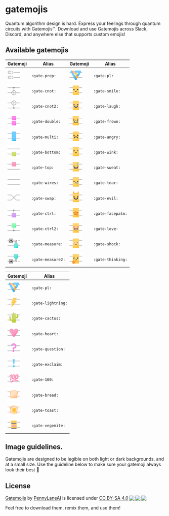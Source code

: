 # gatemojis

Quantum algorithm design is hard. Express your feelings through quantum circuits with Gatemojis™. Download and use Gatemojis across Slack, Discord, and anywhere else that supports custom emojis!

## Available gatemojis

Gatemoji | Alias | Gatemoji | Alias
-------- | ----- | -------- | -----
<img src="gatemojis/gate-prep.png" width="40" height="40" alt="prep"/> | `:gate-prep:` | <img src="gatemojis/gate-pl.png" width="40" height="40" alt="pl"/> | `:gate-pl:`
<img src="gatemojis/gate-cnot.png" width="40" height="40" alt="cnot"/> | `:gate-cnot:` | <img src="gatemojis/gate-smile.png" width="40" height="40" alt="smile"/> | `:gate-smile:`
<img src="gatemojis/gate-cnot2.png" width="40" height="40" alt="cnot2"/> | `:gate-cnot2:` | <img src="gatemojis/gate-laugh.png" width="40" height="40" alt="laugh"/> | `:gate-laugh:`
<img src="gatemojis/gate-double.png" width="40" height="40" alt="double"/> | `:gate-double:` | <img src="gatemojis/gate-frown.png" width="40" height="40" alt="frown"/> | `:gate-frown:`
<img src="gatemojis/gate-multi.png" width="40" height="40" alt="multi"/> | `:gate-multi:` | <img src="gatemojis/gate-angry.png" width="40" height="40" alt="angry"/> | `:gate-angry:`
<img src="gatemojis/gate-bottom.png" width="40" height="40" alt="bottom"/> | `:gate-bottom:` | <img src="gatemojis/gate-wink.png" width="40" height="40" alt="wink"/> | `:gate-wink:`
<img src="gatemojis/gate-top.png" width="40" height="40" alt="top"/> | `:gate-top:` | <img src="gatemojis/gate-sweat.png" width="40" height="40" alt="sweat"/> | `:gate-sweat:`
<img src="gatemojis/gate-wires.png" width="40" height="40" alt="wires"/> | `:gate-wires:` | <img src="gatemojis/gate-tear.png" width="40" height="40" alt="tear"/> | `:gate-tear:`
<img src="gatemojis/gate-swap.png" width="40" height="40" alt="swap"/> | `:gate-swap:` | <img src="gatemojis/gate-evil.png" width="40" height="40" alt="evil"/> | `:gate-evil:`
<img src="gatemojis/gate-ctrl.png" width="40" height="40" alt="ctrl"/> | `:gate-ctrl:` | <img src="gatemojis/gate-facepalm.png" width="40" height="40" alt="facepalm"/> | `:gate-facepalm:`
<img src="gatemojis/gate-ctrl2.png" width="40" height="40" alt="ctrl2"/> | `:gate-ctrl2:` | <img src="gatemojis/gate-love.png" width="40" height="40" alt="love"/> | `:gate-love:`
<img src="gatemojis/gate-measure.png" width="40" height="40" alt="measure"/> | `:gate-measure:` | <img src="gatemojis/gate-shock.png" width="40" height="40" alt="shock"/> | `:gate-shock:`
<img src="gatemojis/gate-measure2.png" width="40" height="40" alt="measure2"/> | `:gate-measure2:` | <img src="gatemojis/gate-thinking.png" width="40" height="40" alt="thinking"/> | `:gate-thinking:`


Gatemoji | Alias
-------- | -----
<img src="gatemojis/gate-pl.png" width="40" height="40" alt="pl"/> | `:gate-pl:`
<img src="gatemojis/gate-lightning.png" width="40" height="40" alt="lightning"/> | `:gate-lightning:`
<img src="gatemojis/gate-cactus.png" width="40" height="40" alt="cactus"/> | `:gate-cactus:`
<img src="gatemojis/gate-heart.png" width="40" height="40" alt="heart"/> | `:gate-heart:`
<img src="gatemojis/gate-questions.png" width="40" height="40" alt="question"/> | `:gate-question:`
<img src="gatemojis/gate-exclaim.png" width="40" height="40" alt="exclaim"/> | `:gate-exclaim:`
<img src="gatemojis/gate-100.png" width="40" height="40" alt="100"/> | `:gate-100:`
<img src="gatemojis/gate-bread.png" width="40" height="40" alt="bread"/> | `:gate-bread:`
<img src="gatemojis/gate-toast.png" width="40" height="40" alt="toast"/> | `:gate-toast:`
<img src="gatemojis/gate-vegemite.png" width="40" height="40" alt="vegemite"/> | `:gate-vegemite:`


## Image guidelines.

Gatemojis are designed to be legible on both light or dark backgrounds, and at a small size. Use the guideline below to make sure your gatemoji always look their best 💄

## License

 <p xmlns:cc="http://creativecommons.org/ns#"
 xmlns:dct="http://purl.org/dc/terms/"><a property="dct:title"
 rel="cc:attributionURL"
 href="https://github.com/PennyLaneAI/gatemojis">Gatemojis</a> by <a
 rel="cc:attributionURL dct:creator" property="cc:attributionName"
 href="https://pennylane.ai">PennyLaneAI</a> is licensed under <a
 href="http://creativecommons.org/licenses/by-sa/4.0/?ref=chooser-v1"
 target="_blank" rel="license noopener noreferrer"
 style="display:inline-block;">CC BY-SA 4.0<img
 style="height:22px!important;margin-left:3px;vertical-align:text-bottom;"
 src="https://mirrors.creativecommons.org/presskit/icons/cc.svg?ref=chooser-v1"><img
 style="height:22px!important;margin-left:3px;vertical-align:text-bottom;"
 src="https://mirrors.creativecommons.org/presskit/icons/by.svg?ref=chooser-v1"><img
 style="height:22px!important;margin-left:3px;vertical-align:text-bottom;"
 src="https://mirrors.creativecommons.org/presskit/icons/sa.svg?ref=chooser-v1"></a></p>

 Feel free to download them, remix them, and use them!

